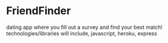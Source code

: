 # FriendFinder
dating app where you fill out a survey and find your best match! technologies/libraries will include, javascript, heroku, express
